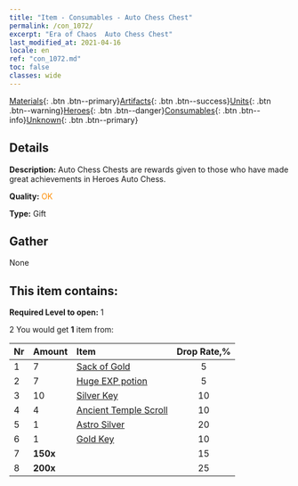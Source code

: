 ```yaml
---
title: "Item - Consumables - Auto Chess Chest"
permalink: /con_1072/
excerpt: "Era of Chaos  Auto Chess Chest"
last_modified_at: 2021-04-16
locale: en
ref: "con_1072.md"
toc: false
classes: wide
---
```

 [Materials](/Items/){: .btn .btn--primary}[Artifacts](/Items/Artifacts/){: .btn .btn--success}[Units](/Items/Units/){: .btn .btn--warning}[Heroes](/Items/Heroes/){: .btn .btn--danger}[Consumables](/Items/Consumables/){: .btn .btn--info}[Unknown](/Items/Unknown/){: .btn .btn--primary}

## Details
 **Description:** Auto Chess Chests are rewards given to those who have made great achievements in Heroes Auto Chess.

 **Quality:** <span style="color: #FF8C00">OK</span>

 **Type:** Gift

## Gather

  None

## This item contains:

 **Required Level to open:** 1

 2 You would get **1** item  from:

  | Nr | Amount |     Item    | Drop Rate,% |
  |:---|:-------|:------------|:---------:|
  | 1 | 7 | [Sack of Gold](/Items/con_714/) | 5 | 
  | 2 | 7 | [Huge EXP potion](/Items/con_703/) | 5 | 
  | 3 | 10 | [Silver Key](/Items/con_693/) | 10 | 
  | 4 | 4 | [Ancient Temple Scroll](/Items/con_697/) | 10 | 
  | 5 | 1 | [Astro Silver](/Items/con_969/) | 20 | 
  | 6 | 1 | [Gold Key](/Items/con_783/) | 10 | 
  | 7 |  **150x** | <i class="fas fa-gem"/> | 15 | 
  | 8 |  **200x** | <i class="fas fa-gem"/> | 25 | 
